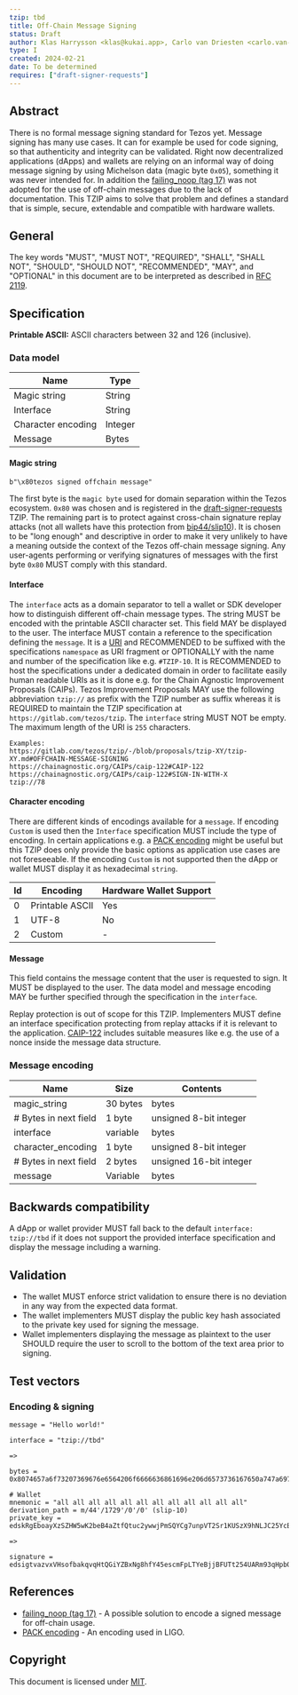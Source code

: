 ```yaml
---
tzip: tbd
title: Off-Chain Message Signing
status: Draft
author: Klas Harrysson <klas@kukai.app>, Carlo van Driesten <carlo.van-driesten@vdl.digital>
type: I
created: 2024-02-21
date: To be determined
requires: ["draft-signer-requests"]
---
```


## Abstract

There is no formal message signing standard for Tezos yet. Message signing has many use cases. It can for example be used for code signing, so that authenticity and integrity can be validated. Right now decentralized applications (dApps) and wallets are relying on an informal way of doing message signing by using Michelson data (magic byte `0x05`), something it was never intended for. In addition the [failing_noop (tag 17)][] was not adopted for the use of off-chain messages due to the lack of documentation. This TZIP aims to solve that problem and defines a standard that is simple, secure, extendable and compatible with hardware wallets.

## General

The key words "MUST", "MUST NOT", "REQUIRED", "SHALL", "SHALL NOT", "SHOULD", "SHOULD NOT", "RECOMMENDED", "MAY", and "OPTIONAL" in this document are to be interpreted as described in [RFC 2119][].

## Specification

**Printable ASCII:** ASCII characters between 32 and 126 (inclusive).

### Data model

| Name               | Type     |
| -------------------|----------|
| Magic string       | String   |
| Interface          | String   |
| Character encoding | Integer  |
| Message            | Bytes    |

#### Magic string

```text
b"\x80tezos signed offchain message"
```

The first byte is the `magic byte` used for domain separation within the Tezos ecosystem. `0x80` was chosen and is registered in the [draft-signer-requests][] TZIP. The remaining part is to protect against cross-chain signature replay attacks (not all wallets have this protection from [bip44/slip10][]). It is chosen to be "long enough" and descriptive in order to make it very unlikely to have a meaning outside the context of the Tezos off-chain message signing. Any user-agents performing or verifying signatures of messages with the first byte `0x80` MUST comply with this standard.

#### Interface

The `interface` acts as a domain separator to tell a wallet or SDK developer how to distinguish different off-chain message types. The string MUST be encoded with the printable ASCII character set. This field MAY be displayed to the user. The interface MUST contain a reference to the specification defining the `message`. It is a [URI][] and RECOMMENDED to be suffixed with the specifications `namespace` as URI fragment or OPTIONALLY with the name and number of the specification like e.g. `#TZIP-10`.
It is RECOMMENDED to host the specifications under a dedicated domain in order to facilitate easily human readable URIs as it is done e.g. for the Chain Agnostic Improvement Proposals (CAIPs). Tezos Improvement Proposals MAY use the following abbreviation `tzip://` as prefix with the TZIP number as suffix whereas it is REQUIRED to maintain the TZIP specification at `https://gitlab.com/tezos/tzip`. The `interface` string MUST NOT be empty. The maximum length of the URI is `255` characters.

```text
Examples:
https://gitlab.com/tezos/tzip/-/blob/proposals/tzip-XY/tzip-XY.md#OFFCHAIN-MESSAGE-SIGNING
https://chainagnostic.org/CAIPs/caip-122#CAIP-122
https://chainagnostic.org/CAIPs/caip-122#SIGN-IN-WITH-X
tzip://78
```

#### Character encoding

There are different kinds of encodings available for a `message`. If encoding `Custom` is used then the `Interface` specification MUST include the type of encoding. In certain applications e.g. a [PACK encoding][] might be useful but this TZIP does only provide the basic options as application use cases are not foreseeable. If the encoding `Custom` is not supported then the dApp or wallet MUST display it as hexadecimal `string`.

| Id       | Encoding        | Hardware Wallet Support |
| ---------|-----------------|-------------------------|
| 0        | Printable ASCII | Yes                     |
| 1        | UTF-8           | No                      |
| 2        | Custom          | -                       |

#### Message

This field contains the message content that the user is requested to sign. It MUST be displayed to the user. The data model and message encoding MAY be further specified through the specification in the `interface`.

Replay protection is out of scope for this TZIP. Implementers MUST define an interface specification protecting from replay attacks if it is relevant to the application. [CAIP-122] includes suitable measures like e.g. the use of a nonce inside the message data structure.

### Message encoding

| Name                  | Size     | Contents                |
|-----------------------|----------|-------------------------|
| magic_string          | 30 bytes | bytes                   |
| # Bytes in next field | 1 byte   | unsigned 8-bit integer  |
| interface             | variable | bytes                   |
| character_encoding    | 1 byte   | unsigned 8-bit integer  |
| # Bytes in next field | 2 bytes  | unsigned 16-bit integer |
| message               | Variable | bytes                   |

## Backwards compatibility

A dApp or wallet provider MUST fall back to the default `interface: tzip://tbd` if it does not support the provided interface specification and display the message including a warning.

## Validation

* The wallet MUST enforce strict validation to ensure there is no deviation in any way from the expected data format.
* The wallet implementers MUST display the public key hash associated to the private key used for signing the message.
* Wallet implementers displaying the message as plaintext to the user SHOULD require the user to scroll to the bottom of the text area prior to signing.

## Test vectors

### Encoding & signing

```
message = "Hello world!"

interface = "tzip://tbd"

=>

bytes = 0x8074657a6f73207369676e6564206f6666636861696e206d6573736167650a747a69703a2f2f74626400000c48656c6c6f20776f726c6421

# Wallet
mnemonic = "all all all all all all all all all all all all"
derivation_path = m/44'/1729'/0'/0' (slip-10)
private_key = edskRgEboayXzSZHW5wK2beB4aZtfQtuc2ywwjPmSQYCg7unpVT2Sr1KUSzX9hNLJC25YcB4qZ1Wotu6EuDveWY4jkiKQr9H3k

=>

signature = edsigtvazvxVHsofbakqvqHtQGiYZBxNg8hfY45escmFpLTYeBjjBFUTt254UARm93qHpbQugGU5fmJWdf3Cm5FNMcP7oYPsa7c
```

## References

* [failing_noop (tag 17)][] - A possible solution to encode a signed message for off-chain usage.
* [PACK encoding][] - An encoding used in LIGO.

[RFC 2119]: https://www.ietf.org/rfc/rfc2119.txt
[failing_noop (tag 17)]: http://doc.tzalpha.net/shell/p2p_api.html#failing-noop-tag-17
[bip44/slip10]: https://github.com/satoshilabs/slips/tree/master/slip-0010
[URI]: https://datatracker.ietf.org/doc/html/rfc3986
[CAIP-122]: https://chainagnostic.org/CAIPs/caip-122
[PACK encoding]: https://ligolang.org/docs/language-basics/tezos-specific?lang=jsligo#pack-and-unpack
[draft-signer-requests]: tbd

## Copyright

This document is licensed under [MIT](https://spdx.org/licenses/MIT.html).
